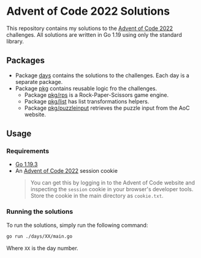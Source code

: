 # Advent of Code 2022 Solutions

This repository contains my solutions to the [Advent of Code 2022](https://adventofcode.com/2022) challenges.
All solutions are written in Go 1.19 using only the standard library.

## Packages

- Package [days](./days) contains the solutions to the challenges. Each day is a separate package.
- Package [pkg](./pkg) contains reusable logic fro the challenges.
  - Package [pkg/rps](./pkg/rps) is a Rock-Paper-Scissors game engine.
  - Package [pkg/list](./pkg/list) has list transformations helpers.
  - Package [pkg/puzzleinput](./pkg/aoc) retrieves the puzzle input from the AoC website.

## Usage

### Requirements

- [Go 1.19.3](https://golang.org/dl/)
- An [Advent of Code 2022](https://adventofcode.com/2022) session cookie  
  > You can get this by logging in to the Advent of Code website and inspecting the `session` cookie in your browser's developer tools. Store the cookie in the main directory as `cookie.txt`.

### Running the solutions

To run the solutions, simply run the following command:

```bash
go run ./days/XX/main.go
```

Where `XX` is the day number.
